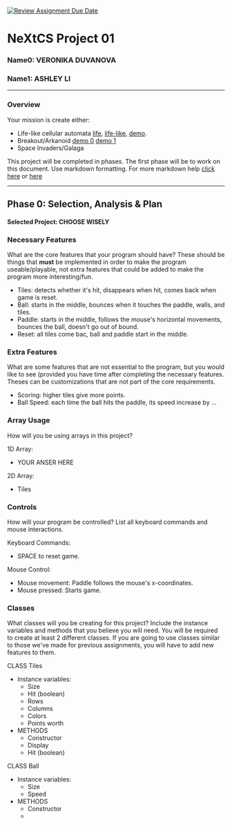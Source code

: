 [![Review Assignment Due Date](https://classroom.github.com/assets/deadline-readme-button-22041afd0340ce965d47ae6ef1cefeee28c7c493a6346c4f15d667ab976d596c.svg)](https://classroom.github.com/a/2bl0h1Mb)
# NeXtCS Project 01
### Name0: VERONIKA DUVANOVA
### Name1: ASHLEY LI
---

### Overview
Your mission is create either:
- Life-like cellular automata [life](https://en.wikipedia.org/wiki/Conway%27s_Game_of_Life), [life-like](https://en.wikipedia.org/wiki/Life-like_cellular_automaton), [demo](https://www.netlogoweb.org/launch#https://www.netlogoweb.org/assets/modelslib/Sample%20Models/Computer%20Science/Cellular%20Automata/Life.nlogo).
- Breakout/Arkanoid [demo 0](https://elgoog.im/breakout/)  [demo 1](https://www.crazygames.com/game/atari-breakout)
- Space Invaders/Galaga

This project will be completed in phases. The first phase will be to work on this document. Use markdown formatting. For more markdown help [click here](https://github.com/adam-p/markdown-here/wiki/Markdown-Cheatsheet) or [here](https://docs.github.com/en/get-started/writing-on-github/getting-started-with-writing-and-formatting-on-github/basic-writing-and-formatting-syntax)


---

## Phase 0: Selection, Analysis & Plan

#### Selected Project: CHOOSE WISELY

### Necessary Features
What are the core features that your program should have? These should be things that __must__ be implemented in order to make the program useable/playable, not extra features that could be added to make the program more interesting/fun.

- Tiles: detects whether it's hit, disappears when hit, comes back when game is reset.
- Ball: starts in the middle, bounces when it touches the paddle, walls, and tiles.
- Paddle: starts in the middle, follows the mouse's horizontal movements, bounces the ball, doesn't go out of bound.
- Reset: all tiles come bac, ball and paddle start in the middle.

### Extra Features
What are some features that are not essential to the program, but you would like to see (provided you have time after completing the necessary features. Theses can be customizations that are not part of the core requirements.

- Scoring: higher tiles give more points.
- Ball Speed: each time the ball hits the paddle, its speed increase by ...

### Array Usage
How will you be using arrays in this project?

1D Array:
- YOUR ANSER HERE

2D Array:
- Tiles


### Controls
How will your program be controlled? List all keyboard commands and mouse interactions.

Keyboard Commands:
- SPACE to reset game.

Mouse Control:
- Mouse movement: Paddle follows the mouse's x-coordinates.
- Mouse pressed: Starts game.


### Classes
What classes will you be creating for this project? Include the instance variables and methods that you believe you will need. You will be required to create at least 2 different classes. If you are going to use classes similar to those we've made for previous assignments, you will have to add new features to them.

CLASS Tiles
- Instance variables:
  - Size
  - Hit (boolean)
  - Rows
  - Columns
  - Colors
  - Points worth
- METHODS
  - Constructor
  - Display
  - Hit (boolean)

CLASS Ball
- Instance variables:
  - Size
  - Speed
- METHODS
  - Constructor
  - 
